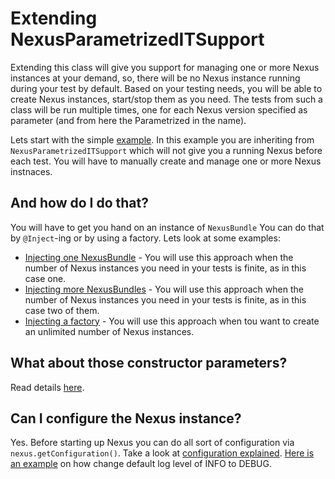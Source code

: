 Extending NexusParametrizedITSupport
====================================

Extending this class will give you support for managing one or more Nexus instances at your demand, so, there will be no Nexus instance running during your test by default.
Based on your testing needs, you will be able to create Nexus instances, start/stop them as you need.
The tests from such a class will be run multiple times, one for each Nexus version specified as parameter (and from here the Parametrized in the name).

Lets start with the simple [example](NPITSExample01IT.java).
In this example you are inheriting from `NexusParametrizedITSupport` which will not give you a running Nexus before each test. You will have to manually create and manage one or more Nexus instnaces.

And how do I do that?
---------------------
You will have to get you hand on an instance of `NexusBundle` You can do that by `@Inject`-ing or by using a factory. Lets look at some examples:

* [Injecting one NexusBundle](NPITSExample02IT.java) - You will use this approach when the number of Nexus instances you need in your tests is finite, as in this case one.
* [Injecting more NexusBundles](NPITSExample03IT.java) - You will use this approach when the number of Nexus instances you need in your tests is finite, as in this case two of them.
* [Injecting a factory](NPITSExample04IT.java) - You will use this approach when tou want to create an unlimited number of Nexus instances.

What about those constructor parameters?
----------------------------------------
Read details [here](../nrpits/Parameters.md).

Can I configure the Nexus instance?
-----------------------------------
Yes. Before starting up Nexus you can do all sort of configuration via `nexus.getConfiguration()`. Take a look at [configuration explained](../nrpits/Configuration.md).
[Here is an example](NPITSExample05IT.java) on how change default log level of INFO to DEBUG.
